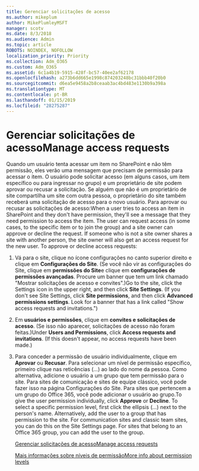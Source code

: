 ```yaml
---
title: Gerenciar solicitações de acesso
ms.author: mikeplum
author: MikePlumleyMSFT
manager: scotv
ms.date: 8/3/2018
ms.audience: Admin
ms.topic: article
ROBOTS: NOINDEX, NOFOLLOW
localization_priority: Priority
ms.collection: Adm_O365
ms.custom: Adm_O365
ms.assetid: 6c1a4b19-5915-428f-bc57-40ee2af62178
ms.openlocfilehash: a273b6dd665e1998c874203248bc31bbb40f20b0
ms.sourcegitcommit: d6ea5e9458a2b8ceaab3ac4bd483e1130b9a398a
ms.translationtype: MT
ms.contentlocale: pt-BR
ms.lasthandoff: 01/15/2019
ms.locfileid: "28275287"
---
```

# <a name="manage-access-requests"></a><span data-ttu-id="eda71-102">Gerenciar solicitações de acesso</span><span class="sxs-lookup"><span data-stu-id="eda71-102">Manage access requests</span></span>

<span data-ttu-id="eda71-p101">Quando um usuário tenta acessar um item no SharePoint e não têm permissão, eles verão uma mensagem que precisam de permissão para acessar o item. O usuário pode solicitar acesso (em alguns casos, um item específico ou para ingressar no grupo) e um proprietário de site podem aprovar ou recusar a solicitação. Se alguém que não é um proprietário de site compartilha um site com outra pessoa, o proprietário do site também receberá uma solicitação de acesso para o novo usuário. Para aprovar ou recusar as solicitações de acesso:</span><span class="sxs-lookup"><span data-stu-id="eda71-p101">When a user tries to access an item in SharePoint and they don't have permission, they'll see a message that they need permission to access the item. The user can request access (in some cases, to the specific item or to join the group) and a site owner can approve or decline the request. If someone who is not a site owner shares a site with another person, the site owner will also get an access request for the new user. To approve or decline access requests:</span></span>
  
1. <span data-ttu-id="eda71-p102">Vá para o site, clique no ícone configurações no canto superior direito e clique em **Configurações do Site**. (Se você não vir as configurações do Site, clique em **permissões do Site**e clique em **configurações de permissões avançadas**. Procure um banner que tem um link chamado "Mostrar solicitações de acesso e convites".)</span><span class="sxs-lookup"><span data-stu-id="eda71-p102">Go to the site, click the Settings icon in the upper right, and then click **Site Settings**. (If you don't see Site Settings, click **Site permissions**, and then click **Advanced permissions settings**. Look for a banner that has a link called "Show access requests and invitations.")</span></span>
    
2. <span data-ttu-id="eda71-p103">Em **usuários e permissões**, clique em **convites e solicitações de acesso**. (Se isso não aparecer, solicitações de acesso não foram feitas.)</span><span class="sxs-lookup"><span data-stu-id="eda71-p103">Under **Users and Permissions**, click **Access requests and invitations**. (If this doesn't appear, no access requests have been made.)</span></span>
    
3. <span data-ttu-id="eda71-p104">Para conceder a permissão de usuário individualmente, clique em **Aprovar** ou **Recusar**. Para selecionar um nível de permissão específico, primeiro clique nas reticências (…) ao lado do nome da pessoa. Como alternativa, adicione o usuário a um grupo que tem permissão para o site. Para sites de comunicação e sites de equipe clássico, você pode fazer isso na página Configurações do Site. Para sites que pertencem a um grupo do Office 365, você pode adicionar o usuário ao grupo.</span><span class="sxs-lookup"><span data-stu-id="eda71-p104">To give the user permission individually, click **Approve** or **Decline**. To select a specific permission level, first click the ellipsis (...) next to the person's name. Alternatively, add the user to a group that has permission to the site. For communication sites and classic team sites, you can do this on the Site Settings page. For sites that belong to an Office 365 group, you can add the user to the group.</span></span>
    
    [<span data-ttu-id="eda71-117">Gerenciar solicitações de acesso</span><span class="sxs-lookup"><span data-stu-id="eda71-117">Manage access requests </span></span>](https://go.microsoft.com/fwlink/?linkid=2008747)
    
    [<span data-ttu-id="eda71-118">Mais informações sobre níveis de permissão</span><span class="sxs-lookup"><span data-stu-id="eda71-118">More info about permission levels</span></span>](https://go.microsoft.com/fwlink/?linkid=867071)
    

